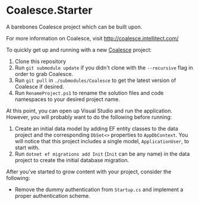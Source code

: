 # Coalesce.Starter
A barebones Coalesce project which can be built upon.

For more information on Coalesce, visit http://coalesce.intellitect.com/

To quickly get up and running with a new [Coalesce](https://github.com/IntelliTect/Coalesce) project:

1. Clone this repository
1. Run `git submodule update` if you didn't clone with the `--recursive` flag in order to grab Coalesce.
1. Run `git pull` in `./submodules/Coalesce` to get the latest version of Coalesce if desired.
1. Run `RenameProject.ps1` to rename the solution files and code namespaces to your desired project name.

At this point, you can open up Visual Studio and run the application. However, you will probably want to do the following before running:

1. Create an initial data model by adding EF entity classes to the data project and the corresponding `DbSet<>` properties to `AppDbContext`. You will notice that this project includes a single model, `ApplicationUser`, to start with.
1. Run `dotnet ef migrations add Init` (`Init` can be any name) in the data project to create the initial database migration.

After you've started to grow content with your project, consider the following:

* Remove the dummy authentication from `Startup.cs` and implement a proper authentication scheme.
